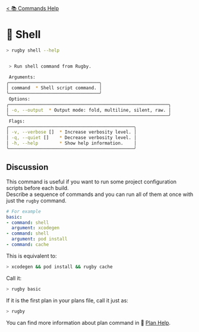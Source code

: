 [< 📚 Commands Help](README.md)

# 🐚 Shell

```sh
> rugby shell --help
```

```sh

 > Run shell command from Rugby.

 Arguments:
╭──────────────────────────────────╮
│ command  * Shell script command. │
╰──────────────────────────────────╯
 Options:
╭────────────────────────────────────────────────────────────╮
│ -o, --output  * Output mode: fold, multiline, silent, raw. │
╰────────────────────────────────────────────────────────────╯
 Flags:
╭───────────────────────────────────────────────╮
│ -v, --verbose []  * Increase verbosity level. │
│ -q, --quiet []    * Decrease verbosity level. │
│ -h, --help        * Show help information.    │
╰───────────────────────────────────────────────╯
```

## Discussion

This command is useful if you want to run some project configuration scripts before each build.\
Describe a sequence of commands and you can run all of them at once with just the `rugby` command.
```yml
# For example
basic:
- command: shell
  argument: xcodegen
- command: shell
  argument: pod install
- command: cache
```
This is equivalent to:
```sh
> xcodegen && pod install && rugby cache
```
Call it:
```sh
> rugby basic
```
If it is the first plan in your plans file, call it just as:
```sh
> rugby
```
You can find more information about plan command in 📖 [Plan Help](plan.md).

